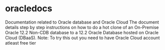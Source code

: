 # oracledocs
Documentation related to Oracle database and Oracle Cloud
The document details step by step instructions on how to do a hot clone of an On-Premise Oracle 12.2 Non-CDB database to a 12.2 Oracle Database hosted on Oracle Cloud (DBaaS). 
Note: To try this out you need to have Oracle Cloud account atleast free tier
